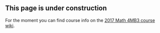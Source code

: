 ## This page is under construction

For the moment you can find course info on the [2017 Math 4MB3 course wiki](http://ms.mcmaster.ca/earn/4MB3/).
